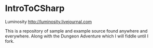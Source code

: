 IntroToCSharp
=============
Luminosity
http://luminosity.livejournal.com

This is a repository of sample and example source found anywhere and everywhere. 
Along with the Dungeon Adventure which I will fiddle until I fork.


